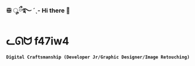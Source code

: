 ### ꕥ ೄྀ࿐ ˊˎ- Hi there 👋  


# ᓚᘏᗢ f47iw4

**`Digital Craftsmanship (Developer Jr/Graphic Designer/Image Retouching)`**



<!--
**f47iw4/f47iw4** is a ✨ _special_ ✨ repository because its `README.md` (this file) appears on your GitHub profile.

Here are some ideas to get you started:

- 🔭 I’m currently working on ...
- 🌱 I’m currently learning ...
- 👯 I’m looking to collaborate on ...
- 🤔 I’m looking for help with ...
- 💬 Ask me about ...
- 📫 How to reach me: ...
- 😄 Pronouns: ...
- ⚡ Fun fact: ...
-->
